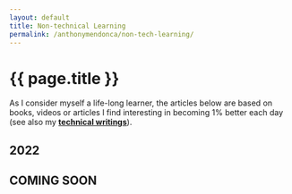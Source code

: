 ```yaml
---
layout: default
title: Non-technical Learning
permalink: /anthonymendonca/non-tech-learning/
---
```


# {{ page.title }}

As I consider myself a life-long learner, the articles below are based on books, videos or articles I find interesting in becoming 1% better each day (see also my [**technical writings**](/anthonymendonca/tech-learning/)).


<h2 id="y2022">2022</h2>

<!-- * [Title](/writings/link/) description (Month) -->
## COMING SOON